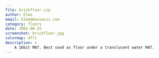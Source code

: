 ```yaml
---
file: brickfloor.zip
author: Elmo
email: Elmo@massassi.com
category: floors
date: 2001-06-25
screenshot: brickfloor.jpg
colormap: dflt
description: >
    A 16bit MAT. Best used as floor under a translucent water MAT.
---
```


